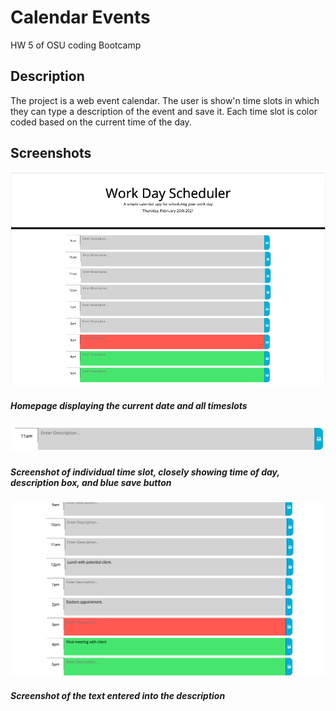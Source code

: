 # Calendar Events

HW 5 of OSU coding Bootcamp

## Description

The project is a web event calendar. The user is show'n time slots in which they can type a description of the event and save it. Each time slot is color coded based on the current time of the day.

## Screenshots

![Screenshot_1](/Develop/assets/screenshots/screenshot_1.png)

##### Homepage displaying the current date and all timeslots

![Screenshot_2](/Develop/assets/screenshots/screenshot_2.png)

##### Screenshot of individual time slot, closely showing time of day, description box, and blue save button

![Screenshot_3](/Develop/assets/screenshots/screenshot_3.png)

##### Screenshot of the text entered into the description
